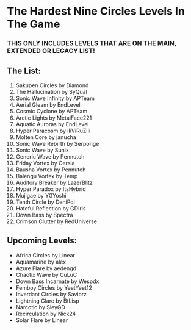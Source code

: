 # The Hardest Nine Circles Levels In The Game
### **THIS ONLY INCLUDES LEVELS THAT ARE ON THE MAIN, EXTENDED OR LEGACY LIST!**

## The List:

1. Sakupen Circles by Diamond
2. The Hallucination by SyQual
3. Sonic Wave Infinity by APTeam
4. Aerial Gleam by EndLevel
5. Cosmic Cyclone by APTeam
6. Arctic Lights by MetalFace221
7. Aquatic Auroras by EndLevel
8. Hyper Paracosm by iIiViRuZiIi
9. Molten Core by janucha
10. Sonic Wave Rebirth by Serponge
11. Sonic Wave by Sunix
12. Generic Wave by Pennutoh
13. Friday Vortex by Cersia
14. Bausha Vortex by Pennutoh
15. Balengu Vortex by Temp
16. Auditory Breaker by LazerBlitz
17. Hyper Paradox by ItsHybrid
18. Mujigae by YGYoshi
19. Tenth Circle by DeniPol
20. Hateful Reflection by GDIris
21. Down Bass by Spectra
22. Crimson Clutter by RedUniverse

## Upcoming Levels:

- Africa Circles by Linear
- Aquamarine by alex
- Azure Flare by aedengd
- Chaotix Wave by CuLuC
- Down Bass Incarnate by Wespdx
- Femboy Circles by YeetYeet12
- Inverdant Circles by Saviorz
- Lightning Glare by BtLisp
- Narcotic by SleyGD
- Recirculation by Nick24
- Solar Flare by Linear
